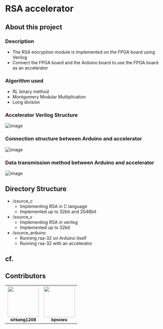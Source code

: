 # RSA accelerator

## About this project
### Description
- The RSA encryption module is implemented on the FPGA board using Verilog
- Connect the FPGA board and the Arduino board to use the FPGA board as an accelerator
### Algorithm used
- RL binary method
- Montgomery Modular Multiplication
- Long division
### Accelerator Verilog Structure
![image](https://user-images.githubusercontent.com/101001675/209766791-ce49cfd6-bf10-4492-b6fa-c9578989049e.png)
### Connection structure between Arduino and accelerator
![image](https://user-images.githubusercontent.com/101001675/209767462-4be4ac3f-62f9-4add-a246-006269322da3.png)
### Data transmission method between Arduino and accelerator
![image](https://user-images.githubusercontent.com/101001675/209767532-7ddb298d-038f-4a29-a605-afe25793fca6.png)

## Directory Structure
- /source_c
    - Implementing RSA in C language
    - Implemented up to 32bit and 2048bit
- /source_v
    - Implementing RSA in verilog
    - Implemented up to 32bit
- /source_arduino
    - Running rsa-32 on Arduino itself
    - Running rsa-32 with an accelerator

## cf.

## Contributors

<!-- ALL-CONTRIBUTORS-LIST:START - Do not remove or modify this section -->
<!-- prettier-ignore-start -->
<!-- markdownlint-disable -->
<table>
  <tr>
    <td align="center"><a href="https://github.com/sirkang1208"><img src="https://avatars.githubusercontent.com/u/104350527?v=4" width="100px;" alt=""/><br /><sub><b>sirkang1208</b></sub></a></td>
    <td align="center"><a href="https://github.com/bpsswu"><img src="https://avatars.githubusercontent.com/u/101001675?v=4" width="100px;" alt=""/><br /><sub><b>bpsswu</b></sub></a></td>
  </tr>
</table>

<!-- markdownlint-restore -->
<!-- prettier-ignore-end -->

<!-- ALL-CONTRIBUTORS-LIST:END -->
